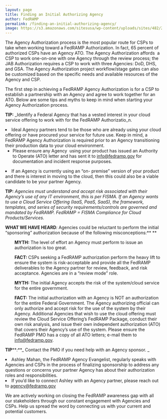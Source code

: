 ```yaml
---
layout: page
title: Finding an Initial Authorizing Agency
author: FedRAMP
permalink: /finding-an-initial-authorizing-agency/
image: https://s3.amazonaws.com/sitesusa/wp-content/uploads/sites/482/2017/09/Screen-Shot-2017-09-07-at-11.32.54-AM.png
---
```

<span style="font-weight: 400">The Agency Authorization process is the most popular route for CSPs to take when working toward a FedRAMP Authorization. In fact, 65 percent of authorized CSPs have an Agency ATO. The Agency Authorization affords  a CSP to work one-on-one with one Agency through the review process; the JAB Authorization requires a CSP to work with three Agencies: DoD, DHS, and GSA. The Agency Authorization project workflow/stage gates can also be customized based on the specific needs and available resources of the Agency and CSP. </span>

<span style="font-weight: 400">The first step in achieving a FedRAMP Agency Authorization is for a CSP to establish a partnership with an Agency and agree to work together for an ATO. Below are some tips and myths to keep in mind when starting your Agency Authorization process. </span>

**TIP:** _<span style="font-weight: 400">Identify a Federal Agency that has a vested interest in your cloud service offering to work with for the FedRAMP Authorizatio</span>_n.

<li style="font-weight: 400">
  <span style="font-weight: 400">Ideal Agency partners tend to be those who are already using your cloud offering or have procured your service for future use. Keep in mind, a FedRAMP Agency Authorization is required prior to an Agency transitioning their production data to your cloud environment. </span> <ul>
    <li style="font-weight: 400">
      <span style="font-weight: 400">Please ensure any Agency  using your product has issued an Authority to Operate (ATO) letter and has sent it to </span><a href="mailto:info@fedramp.gov"><span style="font-weight: 400">info@fedramp.gov</span></a><span style="font-weight: 400"> for documentation and incident response purposes. </span>
    </li>
  </ul>
</li>

<li style="font-weight: 400">
  <span style="font-weight: 400">If an Agency is currently using an “on- premise” version of your product and there is interest in moving to the cloud, then this could also be a viable candidate to be your partner Agency.</span>
</li>

**TIP:** _<span style="font-weight: 400">Agencies must understand and accept risk associated with their Agency’s use of any IT environment, this is per FISMA. If an Agency wants to use a Cloud Service Offering (IaaS, PaaS, SaaS), the framework, templates, and series of security requirements/controls are governed and mandated by FedRAMP. FedRAMP = FISMA Compliance for Cloud Products/Services. </span>_

**WHAT WE HAVE HEARD**_<span style="font-weight: 400">: </span>_<span style="font-weight: 400">Agencies could be reluctant to perform the initial “sponsoring” authorization because of the following misconceptions:</span>** **

<p style="padding-left: 30px">
  <b>MYTH:</b><span style="font-weight: 400"> The level of effort an Agency must perform to issue an authorization is too great.</span>
</p>

<p style="padding-left: 30px">
  <b>FACT: </b><span style="font-weight: 400">CSPs seeking a FedRAMP authorization perform the heavy lift to ensure the system is risk-acceptable and provide all the FedRAMP deliverables to the Agency partner for review, feedback, and risk acceptance. Agencies are in a “review mode” role.</span>
</p>

<p style="padding-left: 30px">
  <b>MYTH: </b><span style="font-weight: 400">The initial Agency accepts the risk of the system/cloud service for the entire government.</span>
</p>

<p style="padding-left: 30px">
  <b>FACT:</b><span style="font-weight: 400"> The initial authorization with an Agency is NOT an authorization for the entire Federal Government. The Agency authorizing official can only authorize and accept risk for the use of the system by their Agency. Additional Agencies that wish to use the cloud offering must review the Cloud Service Offering’s FedRAMP Package, conduct their own risk analysis, and issue their own independent authorization (ATO) that covers their Agency’s use of the system. Please ensure the FedRAMP PMO has a copy of all ATO letters; e-mail them to </span><a href="mailto:info@fedramp.gov"><span style="font-weight: 400">info@fedramp.gov</span></a><span style="font-weight: 400">.</span><span style="font-weight: 400"><br /> </span>
</p>

**TIP****_:_**_ <span style="font-weight: 400">Contact the PMO if you need help with an Agency sponsor. </span>_

<li style="font-weight: 400">
  <span style="font-weight: 400">Ashley Mahan, the FedRAMP Agency Evangelist, regularly speaks with Agencies and CSPs in the process of finalizing sponsorship to address any questions or concerns your partner Agency has about their authorization roles and responsibilities.</span>
</li>
<li style="font-weight: 400">
  <span style="font-weight: 400">If you’d like to connect Ashley with an Agency partner, please reach out to </span><a href="mailto:agency@fedramp.gov"><span style="font-weight: 400">agency@fedramp.gov</span></a>
</li>

<span style="font-weight: 400">We are actively working on closing the FedRAMP awareness gap with all our stakeholders through our constant engagement with Agencies and CSPs. Help us spread the word by connecting us with your current and potential customers.</span>
